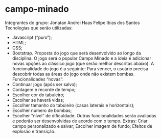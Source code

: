 # campo-minado

Integrantes do grupo:
Jonatan Andrei Haas
Felipe Ibias dos Santos
Tecnologias que serão utilizadas:
- Javascript (“puro”);
- HTML;
- CSS;
- Bootstrap.
Proposta do jogo que será desenvolvido ao longo da disciplina.
O jogo será o popular Campo Minado e a ideia é adicionar novas opções ao clássico
jogo (que serão melhor descritas abaixo).
A funcionalidade do jogo é a seguinte: Para vencer, o usuário precisa descobrir
todas as áreas do jogo onde não existem bombas.
Funcionalidades “novas”:
- Continuar jogo (após ser salvo);
- Contagem e recorde de tempo;
- Escolher cor do tabuleiro;
- Escolher se haverá vidas;
- Escolher tamanho do tabuleiro (casas laterais e horizontais);
- Escolher número de bombas;
- Escolher “nível” de dificuldade.
Outras funcionalidades serão avaliadas e poderão ser desenvolvidas de acordo com
o tempo.
Extras:
Criar campo personalizado e salvar;
Escolher imagem de fundo;
Efeitos de explosão e transição.

